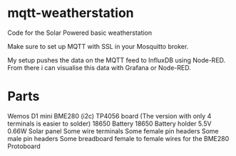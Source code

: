 # mqtt-weatherstation
Code for the Solar Powered basic weatherstation

Make sure to set up MQTT with SSL in your Mosquitto broker.

My setup pushes the data on the MQTT feed to InfluxDB using Node-RED.
From there i can visualise this data with Grafana or Node-RED.

<h1>Parts</h1>
Wemos D1 mini
BME280 (i2c)
TP4056 board (The version with only 4 terminals is easier to solder)
18650 Battery
18650 Battery holder
5.5V 0.66W Solar panel
Some wire terminals
Some female pin headers
Some male pin headers
Some breadboard female to female wires for the BME280
Protoboard
